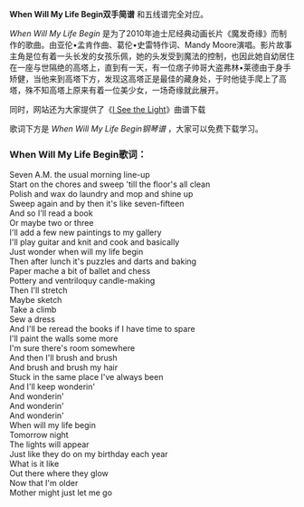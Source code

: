 

**When Will My Life Begin双手简谱** 和五线谱完全对应。

_When Will My Life Begin_
是为了2010年迪士尼经典动画长片《魔发奇缘》而制作的歌曲。由亚伦•孟肯作曲、葛伦•史雷特作词、Mandy
Moore演唱。影片故事主角是位有着一头长发的女孩乐佩，她的头发受到魔法的控制，也因此她自幼居住在一座与世隔绝的高塔上，直到有一天，有一位痞子帅哥大盗弗林•莱德由于身手矫健，当他来到高塔下方，发现这高塔正是最佳的藏身处，于时他徒手爬上了高塔，殊不知高塔上原来有着一位美少女，一场奇缘就此展开。

同时，网站还为大家提供了《[I See the Light](Music-4145-I-See-the-Light-魔发奇缘主题曲.html "I See
the Light")》曲谱下载

歌词下方是 _When Will My Life Begin钢琴谱_ ，大家可以免费下载学习。

### When Will My Life Begin歌词：

Seven A.M. the usual morning line-up  
Start on the chores and sweep 'till the floor's all clean  
Polish and wax do laundry and mop and shine up  
Sweep again and by then it's like seven-fifteen  
And so I'll read a book  
Or maybe two or three  
I'll add a few new paintings to my gallery  
I'll play guitar and knit and cook and basically  
Just wonder when will my life begin  
Then after lunch it's puzzles and darts and baking  
Paper mache a bit of ballet and chess  
Pottery and ventriloquy candle-making  
Then I'll stretch  
Maybe sketch  
Take a climb  
Sew a dress  
And I'll be reread the books if I have time to spare  
I'll paint the walls some more  
I'm sure there's room somewhere  
And then I'll brush and brush  
And brush and brush my hair  
Stuck in the same place I've always been  
And I'll keep wonderin'  
And wonderin'  
And wonderin'  
And wonderin'  
When will my life begin  
Tomorrow night  
The lights will appear  
Just like they do on my birthday each year  
What is it like  
Out there where they glow  
Now that I'm older  
Mother might just let me go

